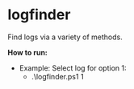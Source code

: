 # logfinder
Find logs via a variety of methods.

**How to run:**
- Example: Select log for option 1:
  - .\logfinder.ps1 1
